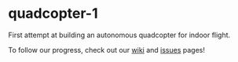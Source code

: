 quadcopter-1
============

First attempt at building an autonomous quadcopter for indoor flight.

To follow our progress, check out our [wiki](https://github.com/skalpt/quadcopter-1/wiki) and [issues](https://github.com/skalpt/quadcopter-1/issues) pages!
